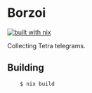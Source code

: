 # Borzoi

[![built with nix](https://builtwithnix.org/badge.svg)](https://builtwithnix.org)

Collecting Tetra telegrams.

## Building

```bash
    $ nix build
```
